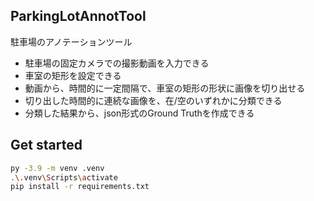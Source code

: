 ## ParkingLotAnnotTool
駐車場のアノテーションツール

* 駐車場の固定カメラでの撮影動画を入力できる
* 車室の矩形を設定できる
* 動画から、時間的に一定間隔で、車室の矩形の形状に画像を切り出せる
* 切り出した時間的に連続な画像を、在/空のいずれかに分類できる
* 分類した結果から、json形式のGround Truthを作成できる

## Get started

```bash
py -3.9 -m venv .venv
.\.venv\Scripts\activate
pip install -r requirements.txt
```